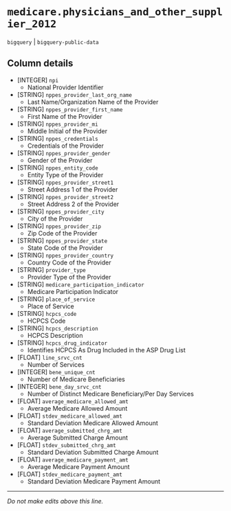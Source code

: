 # `medicare.physicians_and_other_supplier_2012`
`bigquery` | `bigquery-public-data`

## Column details
* [INTEGER]   `npi`
  - National Provider Identifier
* [STRING]    `nppes_provider_last_org_name`
  - Last Name/Organization Name of the Provider
* [STRING]    `nppes_provider_first_name`
  - First Name of the Provider
* [STRING]    `nppes_provider_mi`
  - Middle Initial of the Provider
* [STRING]    `nppes_credentials`
  - Credentials of the Provider
* [STRING]    `nppes_provider_gender`
  - Gender of the Provider
* [STRING]    `nppes_entity_code`
  - Entity Type of the Provider
* [STRING]    `nppes_provider_street1`
  - Street Address 1 of the Provider
* [STRING]    `nppes_provider_street2`
  - Street Address 2 of the Provider
* [STRING]    `nppes_provider_city`
  - City of the Provider
* [STRING]    `nppes_provider_zip`
  - Zip Code of the Provider
* [STRING]    `nppes_provider_state`
  - State Code of the Provider
* [STRING]    `nppes_provider_country`
  - Country Code of the Provider
* [STRING]    `provider_type`
  - Provider Type of the Provider
* [STRING]    `medicare_participation_indicator`
  - Medicare Participation Indicator
* [STRING]    `place_of_service`
  - Place of Service
* [STRING]    `hcpcs_code`
  - HCPCS Code
* [STRING]    `hcpcs_description`
  - HCPCS Description
* [STRING]    `hcpcs_drug_indicator`
  - Identifies HCPCS As Drug Included in the ASP Drug List
* [FLOAT]     `line_srvc_cnt`
  - Number of Services
* [INTEGER]   `bene_unique_cnt`
  - Number of Medicare Beneficiaries
* [INTEGER]   `bene_day_srvc_cnt`
  - Number of Distinct Medicare Beneficiary/Per Day Services
* [FLOAT]     `average_medicare_allowed_amt`
  - Average Medicare Allowed Amount
* [FLOAT]     `stdev_medicare_allowed_amt`
  - Standard Deviation Medicare Allowed Amount
* [FLOAT]     `average_submitted_chrg_amt`
  - Average Submitted Charge Amount
* [FLOAT]     `stdev_submitted_chrg_amt`
  - Standard Deviation Submitted Charge Amount
* [FLOAT]     `average_medicare_payment_amt`
  - Average Medicare Payment Amount
* [FLOAT]     `stdev_medicare_payment_amt`
  - Standard Deviation Medicare Payment Amount

-------------------------------------------------------------------------------
*Do not make edits above this line.*
